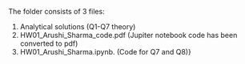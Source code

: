 The folder consists of 3 files:

1. Analytical solutions (Q1-Q7 theory)
2. HW01_Arushi_Sharma_code.pdf (Jupiter notebook code has been converted to pdf)
3. HW01_Arushi_Sharma.ipynb. (Code for Q7 and Q8)}
